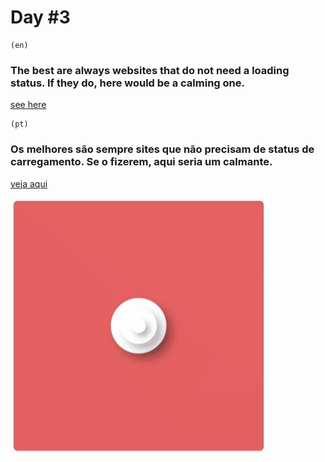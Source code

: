 # Day #3

    (en)
### The best are always websites that do not need a loading status. If they do, here would be a calming one.

[see here](https://bonbj.github.io/100DaysCSSChallenge/days/4-day-loading)

    (pt)
### Os melhores são sempre sites que não precisam de status de carregamento. Se o fizerem, aqui seria um calmante.
[veja aqui](https://bonbj.github.io/100DaysCSSChallenge/days/4-day-loading)

![image exemple](../../src/banner/day-4-banner.gif)